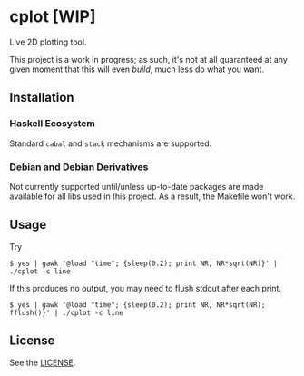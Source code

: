 # cplot [WIP]

Live 2D plotting tool.

This project is a work in progress; as such, it's not at all guaranteed at any
given moment that this will even *build*, much less do what you want.

## Installation

### Haskell Ecosystem

Standard `cabal` and `stack` mechanisms are supported.

### Debian and Debian Derivatives

Not currently supported until/unless up-to-date packages are made available for
all libs used in this project. As a result, the Makefile won't work.

## Usage

Try

````shell
$ yes | gawk '@load "time"; {sleep(0.2); print NR, NR*sqrt(NR)}' | ./cplot -c line
````

If this produces no output, you may need to flush stdout after each print.

```shell
$ yes | gawk '@load "time"; {sleep(0.2); print NR, NR*sqrt(NR); fflush()}' | ./cplot -c line
```

## License

See the [LICENSE](https://github.com/SilverSylvester/cplot/blob/master/LICENSE).
